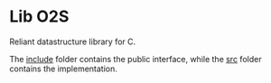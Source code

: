 # Lib O2S

Reliant datastructure library for C.

The [include](include) folder contains the public interface, while the [src](src) folder contains the implementation.
